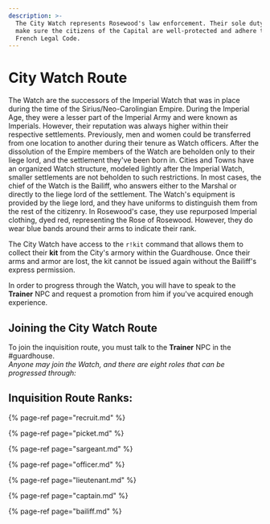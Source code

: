 ```yaml
---
description: >-
  The City Watch represents Rosewood's law enforcement. Their sole duty is to
  make sure the citizens of the Capital are well-protected and adhere to the
  French Legal Code.
---
```


# City Watch Route

The Watch are the successors of the Imperial Watch that was in place during the time of the Sirius/Neo-Carolingian Empire. During the Imperial Age, they were a lesser part of the Imperial Army and were known as Imperials. However, their reputation was always higher within their respective settlements. Previously, men and women could be transferred from one location to another during their tenure as Watch officers. After the dissolution of the Empire members of the Watch are beholden only to their liege lord, and the settlement they've been born in. Cities and Towns have an organized Watch structure, modeled lightly after the Imperial Watch, smaller settlements are not beholden to such restrictions. In most cases, the chief of the Watch is the Bailiff, who answers either to the Marshal or directly to the liege lord of the settlement. The Watch's equipment is provided by the liege lord, and they have uniforms to distinguish them from the rest of the citizenry. In Rosewood's case, they use repurposed Imperial clothing, dyed red, representing the Rose of Rosewood. However, they do wear blue bands around their arms to indicate their rank.

The City Watch have access to the `r!kit` command that allows them to collect their **kit** from the City's armory within the Guardhouse. Once their arms and armor are lost, the kit cannot be issued again without the Bailiff's express permission.

In order to progress through the Watch, you will have to speak to the **Trainer** NPC and request a promotion from him if you've acquired enough experience.

## Joining the City Watch Route

To join the inquisition route, you must talk to the **Trainer** NPC in the \#guardhouse.  
_Anyone may join the Watch, and there are eight roles that can be progressed through:_

## Inquisition Route Ranks:

{% page-ref page="recruit.md" %}

{% page-ref page="picket.md" %}

{% page-ref page="sargeant.md" %}

{% page-ref page="officer.md" %}

{% page-ref page="lieutenant.md" %}

{% page-ref page="captain.md" %}

{% page-ref page="bailiff.md" %}

